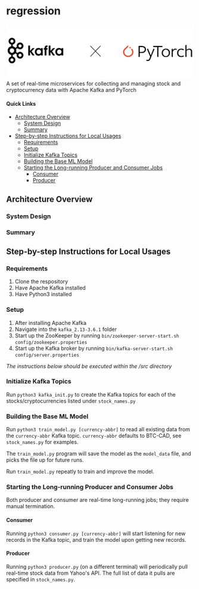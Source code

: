 # regression
![project-logo](project-logo.png)
A set of real-time microservices for collecting and managing stock and cryptocurrency data with Apache Kafka and PyTorch

#### Quick Links
- [Architecture Overview](#architecture-overview)
    - [System Design](#system-design)
    - [Summary](#summary)
- [Step-by-step Instructions for Local Usages](#step-by-step-instructions-for-local-usages)
    - [Requirements](#requirements)
    - [Setup](#setup)
    - [Initialize Kafka Topics](#initialize-kafka-topics)
    - [Building the Base ML Model](#building-the-base-ml-model)
    - [Starting the Long-running Producer and Consumer Jobs](#starting-the-long-running-producer-and-consumer-jobs)
        - [Consumer](#consumer)
        - [Producer](#producer)

## Architecture Overview

### System Design

### Summary


## Step-by-step Instructions for Local Usages

### Requirements
1. Clone the respository
2. Have Apache Kafka installed
3. Have Python3 installed
<!-- 4. Have Docker Installed -->

### Setup
1. After installing Apache Kafka
2. Navigate into the `kafka_2.13-3.6.1` folder
3. Start up the ZooKeeper by running `bin/zookeeper-server-start.sh config/zookeeper.properties`
4. Start up the Kafka broker by running `bin/kafka-server-start.sh config/server.properties`
<!-- 5. docker stuffs... -->

*The instructions below should be executed within the /src directory*

### Initialize Kafka Topics
Run `python3 kafka_init.py` to create the Kafka topics for each of the stocks/cryptocurrencies listed
under `stock_names.py`

### Building the Base ML Model
Run `python3 train_model.py [currency-abbr]` to read all existing data from the `currency-abbr` Kafka
topic. `currency-abbr` defaults to BTC-CAD, see `stock_names.py` for examples.

The `train_model.py` program will save the model as the `model_data` file, and picks the file up for
future runs.

Run `train_model.py` repeatly to train and improve the model.

### Starting the Long-running Producer and Consumer Jobs

Both producer and consumer are real-time long-running jobs; they require manual termination.

#### Consumer
Running `python3 consumer.py [currency-abbr]` will start listening for new records in the Kafka
topic, and train the model upon getting new records.
#### Producer
Running `python3 producer.py` (on a different terminal) will periodically pull real-time stock data
from Yahoo's API. The full list of data it pulls are specified in `stock_names.py`.



<!--
bin/kafka-console-consumer.sh --topic BTC-CAD --from-beginning --bootstrap-server localhost:9092
bin/kafka-console-producer.sh --topic BTC-CAD --bootstrap-server localhost:9092
-->
